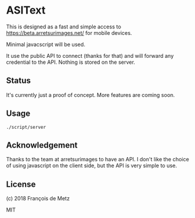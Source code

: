 # ASIText

This is designed as a fast and simple access to https://beta.arretsurimages.net/ for mobile devices.

Minimal javacscript will be used.

It use the public API to connect (thanks for that) and will forward any credential to the API. Nothing is stored on the server.

## Status

It's currently just a proof of concept. More features are coming soon.

## Usage

    ./script/server

## Acknowledgement

Thanks to the team at arretsurimages to have an API. I don't like the choice of using javascript on the client side, but the API is very simple to use.

## License

(c) 2018 François de Metz

MIT
